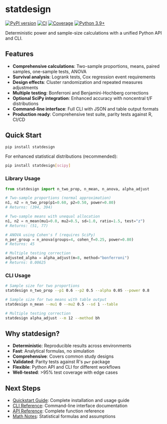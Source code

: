 # statdesign

[![PyPI version](https://badge.fury.io/py/statdesign.svg)](https://badge.fury.io/py/statdesign)
[![CI](https://github.com/altalanta/statdesign/workflows/CI/badge.svg)](https://github.com/altalanta/statdesign/actions)
[![Coverage](https://codecov.io/gh/altalanta/statdesign/branch/main/graph/badge.svg)](https://codecov.io/gh/altalanta/statdesign)
[![Python 3.9+](https://img.shields.io/badge/python-3.9+-blue.svg)](https://www.python.org/downloads/)

Deterministic power and sample-size calculations with a unified Python API and CLI.

## Features

- **Comprehensive calculations**: Two-sample proportions, means, paired samples, one-sample tests, ANOVA
- **Survival analysis**: Logrank tests, Cox regression event requirements
- **Design effects**: Cluster randomization and repeated measures adjustments  
- **Multiple testing**: Bonferroni and Benjamini-Hochberg corrections
- **Optional SciPy integration**: Enhanced accuracy with noncentral t/F distributions
- **Command-line interface**: Full CLI with JSON and table output formats
- **Production ready**: Comprehensive test suite, parity tests against R, CI/CD

## Quick Start

```bash
pip install statdesign
```

For enhanced statistical distributions (recommended):

```bash
pip install statdesign[scipy]
```

### Library Usage

```python
from statdesign import n_two_prop, n_mean, n_anova, alpha_adjust

# Two-sample proportions (normal approximation)
n1, n2 = n_two_prop(p1=0.60, p2=0.50, power=0.80)
# Returns: (394, 394)

# Two-sample means with unequal allocation
n1, n2 = n_mean(mu1=0.0, mu2=0.5, sd=1.0, ratio=1.5, test="z")
# Returns: (51, 77)

# ANOVA using Cohen's f (requires SciPy)
n_per_group = n_anova(groups=4, cohen_f=0.25, power=0.80)
# Returns: 45

# Multiple testing correction
adjusted_alpha = alpha_adjust(m=8, method="bonferroni")
# Returns: 0.00625
```

### CLI Usage

```bash
# Sample size for two proportions
statdesign n_two_prop --p1 0.6 --p2 0.5 --alpha 0.05 --power 0.8

# Sample size for two means with table output
statdesign n_mean --mu1 0 --mu2 0.5 --sd 1 --table

# Multiple testing correction
statdesign alpha_adjust --m 12 --method bh
```

## Why statdesign?

- **Deterministic**: Reproducible results across environments
- **Fast**: Analytical formulas, no simulation
- **Comprehensive**: Covers common study designs
- **Validated**: Parity tests against R's `pwr` package
- **Flexible**: Python API and CLI for different workflows
- **Well-tested**: >95% test coverage with edge cases

## Next Steps

- [Quickstart Guide](quickstart.md): Complete installation and usage guide
- [CLI Reference](cli.md): Command-line interface documentation
- [API Reference](api.md): Complete function reference
- [Math Notes](math.md): Statistical formulas and assumptions
